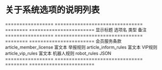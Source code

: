 关于系统选项的说明列表
======================

=================  ===============================  ========  =======================
显示标题           选项名                           类型      备注
=================  ===============================  ========  =======================
会员服务条款       article_member_license           富文本
举报规则           article_inform_rules             富文本
VIP规则            article_vip_rules                富文本
机器人规则         robot_rules                      JSON
=================  ===============================  ========  =======================

